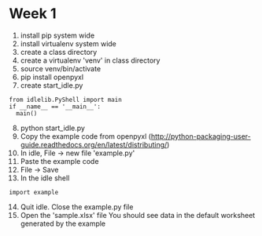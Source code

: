 Week 1
======

1. install pip system wide
2. install virtualenv system wide
3. create a class directory
4. create a virtualenv 'venv' in class directory
5. source venv/bin/activate
6. pip install openpyxl
7. create start_idle.py
```
from idlelib.PyShell import main
if __name__ == '__main__':
  main()
```
8. python start_idle.py
9. Copy the example code from openpyxl
(http://python-packaging-user-guide.readthedocs.org/en/latest/distributing/)
10. In idle, File -> new file 'example.py'
11. Paste the example code
12. File -> Save
13. In the idle shell
```
import example
```
14. Quit idle. Close the example.py file
15. Open the 'sample.xlsx' file
You should see data in the default worksheet generated by the example

